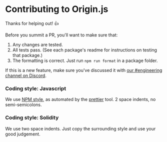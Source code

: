 # Contributing to Origin.js

Thanks for helping out! 👍

Before you summit a PR, you'll want to make sure that:

1. Any changes are tested.
2. All tests pass. (See each package's readme for instructions on testing that package.) 
3. The formatting is correct. Just run `npm run format` in a package folder.

If this is a new feature, make sure you've discussed it with [our #engineering channel on Discord](https://www.originprotocol.com/discord).


### Coding style: Javascript 

We use [NPM style](https://docs.npmjs.com/misc/coding-style), as automated by the [prettier](https://prettier.io) tool. 2 space indents, no semi-semicolons.

### Coding style: Solidity

We use two space indents. Just copy the surrounding style and use your good judgement.